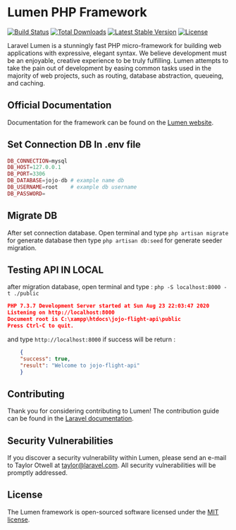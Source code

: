# Lumen PHP Framework

[![Build Status](https://travis-ci.org/laravel/lumen-framework.svg)](https://travis-ci.org/laravel/lumen-framework)
[![Total Downloads](https://poser.pugx.org/laravel/lumen-framework/d/total.svg)](https://packagist.org/packages/laravel/lumen-framework)
[![Latest Stable Version](https://poser.pugx.org/laravel/lumen-framework/v/stable.svg)](https://packagist.org/packages/laravel/lumen-framework)
[![License](https://poser.pugx.org/laravel/lumen-framework/license.svg)](https://packagist.org/packages/laravel/lumen-framework)

Laravel Lumen is a stunningly fast PHP micro-framework for building web applications with expressive, elegant syntax. We believe development must be an enjoyable, creative experience to be truly fulfilling. Lumen attempts to take the pain out of development by easing common tasks used in the majority of web projects, such as routing, database abstraction, queueing, and caching.

## Official Documentation

Documentation for the framework can be found on the [Lumen website](https://lumen.laravel.com/docs).

## Set Connection DB In .env file
``` php
DB_CONNECTION=mysql
DB_HOST=127.0.0.1
DB_PORT=3306
DB_DATABASE=jojo-db # example name db
DB_USERNAME=root    # example db username
DB_PASSWORD= 
```
## Migrate DB
After set connection database. Open terminal and type `php artisan migrate` for generate database then type `php artisan db:seed` for generate seeder migration.

## Testing API IN LOCAL
after migration database, open terminal and type :
``php -S localhost:8000 -t ./public``

```json
PHP 7.3.7 Development Server started at Sun Aug 23 22:03:47 2020
Listening on http://localhost:8000
Document root is C:\xampp\htdocs\jojo-flight-api\public
Press Ctrl-C to quit.
```
and type ``http://localhost:8000``
if success will be return :
```json
    {
    "success": true,
    "result": "Welcome to jojo-flight-api"
    }
```

## Contributing

Thank you for considering contributing to Lumen! The contribution guide can be found in the [Laravel documentation](https://laravel.com/docs/contributions).

## Security Vulnerabilities

If you discover a security vulnerability within Lumen, please send an e-mail to Taylor Otwell at taylor@laravel.com. All security vulnerabilities will be promptly addressed.

## License

The Lumen framework is open-sourced software licensed under the [MIT license](https://opensource.org/licenses/MIT).
